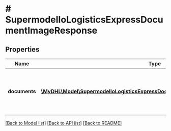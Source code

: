 # # SupermodelIoLogisticsExpressDocumentImageResponse

## Properties

Name | Type | Description | Notes
------------ | ------------- | ------------- | -------------
**documents** | [**\MyDHL\Model\SupermodelIoLogisticsExpressDocumentImageResponseDocumentsInner[]**](SupermodelIoLogisticsExpressDocumentImageResponseDocumentsInner.md) | Here you can find all document images from search query | [optional]

[[Back to Model list]](../../README.md#models) [[Back to API list]](../../README.md#endpoints) [[Back to README]](../../README.md)
